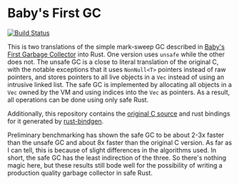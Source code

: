 # Baby's First GC
[![Build Status](https://travis-ci.com/psl8/babys-first-gc.svg?branch=master)](https://travis-ci.com/psl8/babys-first-gc)

This is two translations of the simple mark-sweep GC described in [Baby's First Garbage Collector][1]
into Rust. One version uses `unsafe` while the other does not. The unsafe GC is a close to 
literal translation of the original C, with the notable exceptions that it uses `NonNull<T>` 
pointers instead of raw pointers, and stores pointers to all live objects in a `Vec` instead
of using an intrusive linked list. The safe GC is implemented by allocating all objects in a
`Vec` owned by the VM and using indices into the `Vec` as pointers. As a result, all 
operations can be done using only safe Rust.

[1]: http://journal.stuffwithstuff.com/2013/12/08/babys-first-garbage-collector/

Additionally, this repository contains the [original C source][2] and rust bindings for it 
generated by [rust-bindgen][3].

[2]: https://github.com/munificent/mark-sweep
[3]: https://github.com/rust-lang-nursery/rust-bindgen

Preliminary benchmarking has shown the safe GC to be about 2-3x faster than the unsafe GC and
about 8x faster than the original C version. As far as I can tell, this is because of slight
differences in the algorithms used. In short, the safe GC has the least indirection of the
three. So there's nothing magic here, but these results still bode well for the possibility
of writing a production quality garbage collector in safe Rust.
